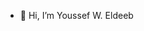 - 👋 Hi, I’m Youssef W. Eldeeb

<!---
CreativeYT/CreativeYT is a ✨ special ✨ repository because its `README.md` (this file) appears on your GitHub profile.
You can click the Preview link to take a look at your changes.
--->

